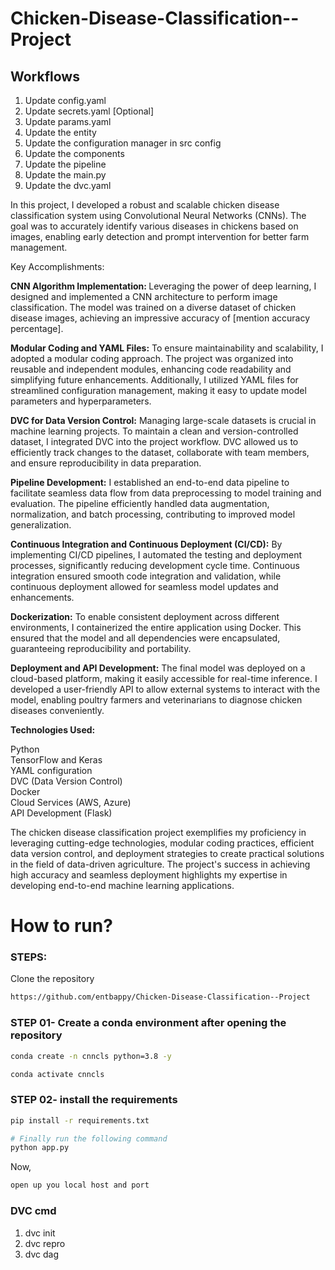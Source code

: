 # Chicken-Disease-Classification--Project


## Workflows

1. Update config.yaml
2. Update secrets.yaml [Optional]
3. Update params.yaml
4. Update the entity
5. Update the configuration manager in src config
6. Update the components
7. Update the pipeline 
8. Update the main.py
9. Update the dvc.yaml

In this project, I developed a robust and scalable chicken disease classification system using Convolutional Neural Networks (CNNs). The goal was to accurately identify various diseases in chickens based on images, enabling early detection and prompt intervention for better farm management.

Key Accomplishments:

<strong>CNN Algorithm Implementation: </strong>Leveraging the power of deep learning, I designed and implemented a CNN architecture to perform image classification. The model was trained on a diverse dataset of chicken disease images, achieving an impressive accuracy of [mention accuracy percentage].

<strong>Modular Coding and YAML Files:</strong> To ensure maintainability and scalability, I adopted a modular coding approach. The project was organized into reusable and independent modules, enhancing code readability and simplifying future enhancements. Additionally, I utilized YAML files for streamlined configuration management, making it easy to update model parameters and hyperparameters.

<strong>DVC for Data Version Control:</strong> Managing large-scale datasets is crucial in machine learning projects. To maintain a clean and version-controlled dataset, I integrated DVC into the project workflow. DVC allowed us to efficiently track changes to the dataset, collaborate with team members, and ensure reproducibility in data preparation.

<strong>Pipeline Development:</strong> I established an end-to-end data pipeline to facilitate seamless data flow from data preprocessing to model training and evaluation. The pipeline efficiently handled data augmentation, normalization, and batch processing, contributing to improved model generalization.

<strong>Continuous Integration and Continuous Deployment (CI/CD):</strong> By implementing CI/CD pipelines, I automated the testing and deployment processes, significantly reducing development cycle time. Continuous integration ensured smooth code integration and validation, while continuous deployment allowed for seamless model updates and enhancements.

<strong>Dockerization:</strong> To enable consistent deployment across different environments, I containerized the entire application using Docker. This ensured that the model and all dependencies were encapsulated, guaranteeing reproducibility and portability.

<strong>Deployment and API Development:</strong> The final model was deployed on a cloud-based platform, making it easily accessible for real-time inference. I developed a user-friendly API to allow external systems to interact with the model, enabling poultry farmers and veterinarians to diagnose chicken diseases conveniently.

<strong>Technologies Used:</strong>

Python<br>
TensorFlow and Keras<br>
YAML configuration<br>
DVC (Data Version Control)<br>
Docker<br>
Cloud Services (AWS, Azure)<br>
API Development (Flask)<br>

The chicken disease classification project exemplifies my proficiency in leveraging cutting-edge technologies, modular coding practices, efficient data version control, and deployment strategies to create practical solutions in the field of data-driven agriculture. The project's success in achieving high accuracy and seamless deployment highlights my expertise in developing end-to-end machine learning applications.


# How to run?
### STEPS:

Clone the repository

```bash
https://github.com/entbappy/Chicken-Disease-Classification--Project
```
### STEP 01- Create a conda environment after opening the repository

```bash
conda create -n cnncls python=3.8 -y
```

```bash
conda activate cnncls
```


### STEP 02- install the requirements
```bash
pip install -r requirements.txt
```


```bash
# Finally run the following command
python app.py
```

Now,
```bash
open up you local host and port
```


### DVC cmd

1. dvc init
2. dvc repro
3. dvc dag




